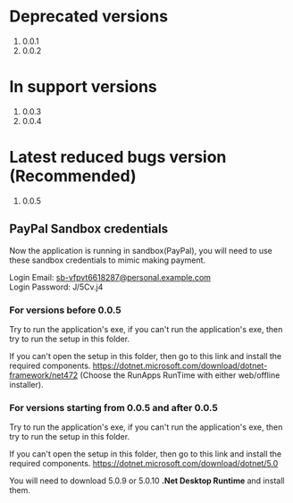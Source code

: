 # Deprecated versions
1. 0.0.1
2. 0.0.2

# In support versions
1. 0.0.3
2. 0.0.4

# Latest reduced bugs version (Recommended)
1. 0.0.5

## PayPal Sandbox credentials
Now the application is running in sandbox(PayPal), you will need to use these
sandbox credentials to mimic making payment.

Login Email: sb-vfpvt6618287@personal.example.com\
Login Password: J/5Cv.j4

### For versions before 0.0.5
Try to run the application's exe, if you can't run the application's exe, then try to run the setup in
this folder.

If you can't open the setup in this folder, then go to this link and install the required components.
https://dotnet.microsoft.com/download/dotnet-framework/net472
(Choose the RunApps RunTime with either web/offline installer).

### For versions starting from 0.0.5 and after 0.0.5
Try to run the application's exe, if you can't run the application's exe, then try to run the setup in
this folder.

If you can't open the setup in this folder, then go to this link and install the required components.
https://dotnet.microsoft.com/download/dotnet/5.0

You will need to download 5.0.9 or 5.0.10 **.Net Desktop Runtime** and install them.
